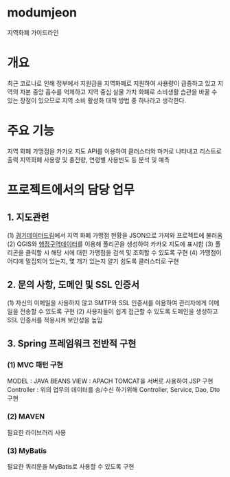 # modumjeon
지역화폐 가이드라인

# 개요
최근 코로나로 인해 정부에서 지원금을 지역화폐로 지원하여 사용량이 급증하고 있고 지역의 자본 중앙 흡수를 억제하고 지역 중심 실물 가치 화폐로 소비생활 습관을 바꿀 수 있는 장점이 있으므로 지역 소비 활성화 대책 방법 중 하나라고 생각한다.

# 주요 기능
지역 화폐 가맹점을 카카오 지도 API를 이용하여 클러스터와 마커로 나타내고 리스트로 출력
지역화폐 사용량 및 충전량, 연령별 사용빈도 등 분석 및 예측

# 프로젝트에서의 담당 업무
## 1. 지도관련
(1) [경기데이터드림](https://data.gg.go.kr/portal/data/village/selectServicePage.do?infId=3NPA52LBMO36CQEQ1GMY28894927&infSeq=1&sigunFlag=41270)에서 지역 화폐 가맹점 현황을 JSON으로 가져와 프로젝트에 불러옴
(2) QGIS와 [행정구역데이터](http://www.gisdeveloper.co.kr/?p=2332)를 이용해 폴리곤을 생성하여 카카오 지도에 표시함
(3) 폴리곤을 클릭할 시 해당 시에 대한 가맹점을 검색 및 조회할 수 있도록 구현
(4) 가맹점이 어디에 밀집되어 있는지, 몇 개가 있는지 알기 쉽도록 클러스터로 구현

## 2. 문의 사항, 도메인 및 SSL 인증서
(1) 자신의 이메일을 사용하지 않고 SMTP와 SSL 인증서를 이용하여 관리자에게 이메일을 전송할 수 있도록 구현
(2) 사용자들이 쉽게 접근할 수 있도록 도메인을 생성하고 SSL 인증서를 적용시켜 보안성을 높임

## 3. Spring 프레임워크 전반적 구현
### (1) MVC 패턴 구현
MODEL : JAVA BEANS
VIEW : APACH TOMCAT을 서버로 사용하여 JSP 구현
Controller : 위의 업무의 데이터를 송/수신 하기위해 Controller, Service, Dao, Dto구현
### (2) MAVEN
필요한 라이브러리 사용

### (3) MyBatis
필요한 쿼리문을 MyBatis로 사용할 수 있도록 구현
